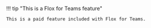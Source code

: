 <!-- markdownlint-disable MD041 -->
!!! tip "This is a Flox for Teams feature"

    This is a paid feature included with Flox for Teams.
<!-- markdownlint-enable MD041 -->
